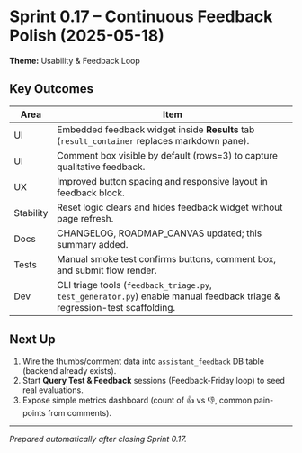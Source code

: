# Sprint 0.17 – Continuous Feedback Polish (2025-05-18)

**Theme:** Usability & Feedback Loop

## Key Outcomes

| Area | Item |
|------|------|
| UI | Embedded feedback widget inside **Results** tab (`result_container` replaces markdown pane). |
| UI | Comment box visible by default (rows=3) to capture qualitative feedback. |
| UX | Improved button spacing and responsive layout in feedback block. |
| Stability | Reset logic clears and hides feedback widget without page refresh. |
| Docs | CHANGELOG, ROADMAP_CANVAS updated; this summary added. |
| Tests | Manual smoke test confirms buttons, comment box, and submit flow render. |
| Dev | CLI triage tools (`feedback_triage.py`, `test_generator.py`) enable manual feedback triage & regression-test scaffolding. |

## Next Up
1. Wire the thumbs/comment data into `assistant_feedback` DB table (backend already exists).
2. Start **Query Test & Feedback** sessions (Feedback-Friday loop) to seed real evaluations.
3. Expose simple metrics dashboard (count of 👍 vs 👎, common pain-points from comments).

---
_Prepared automatically after closing Sprint 0.17._ 